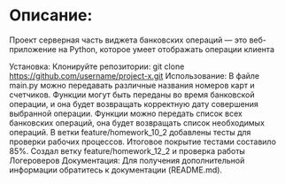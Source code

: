 # Описание:
Проект серверная часть виджета банковских операций — это веб-приложение на Python, которое умеет отображать операции клиента

Установка:
Клонируйте репозитории:
git clone https://github.com/username/project-x.git
Использование:
В файле main.py можно передавать различные названия номеров карт и счетчиков.
Функции могут быть переданы во время банковской операции, и она будет возвращать корректную дату совершения выбранной операции.
Функции можно передать список всех банковских операций, она будет возвращать список необходимых операций.
В ветки feature/homework_10_2 добавлены тесты для проверки рабочих процессов.
Итоговое покрытие тестами составило 85%.
Создал ветку feature/homework_12_2 и проверка работы Логероверов Документация:
Для получения дополнительной информации обратитесь к документации (README.md).